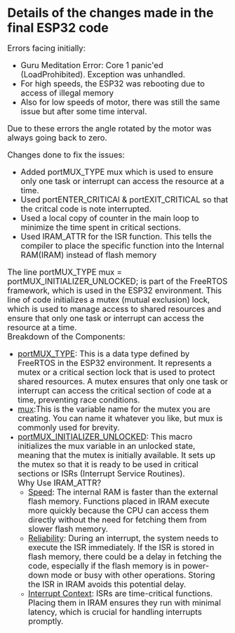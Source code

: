 # Details of the changes made in the final ESP32 code

<font size="4">
Errors facing initially:
<ul>
<li>Guru Meditation Error: Core  1 panic'ed (LoadProhibited). Exception was unhandled.
<li>For high speeds, the ESP32 was rebooting due to access of illegal memory
<li>Also for low speeds of motor, there was still the same issue but after some time interval.
</ul>
 
Due to these errors the angle rotated by the motor was always going back to zero.
 
Changes done to fix the issues:
<ul>
<li>Added portMUX_TYPE mux which is used to ensure only one task or interrupt can access the resource at a time.
<li>Used portENTER_CRITICAl & portEXIT_CRITICAL so that the critcal code is note interrupted.
<li>Used a local copy of counter in the main loop to minimize the time spent in critical sections.
<li>Used IRAM_ATTR for the ISR function. This tells the compiler to place the specific function into the Internal RAM(IRAM) instead of flash memory
</ul>

The line portMUX_TYPE mux = portMUX_INITIALIZER_UNLOCKED; is part of the FreeRTOS framework, which is used in the ESP32 environment. This line of code initializes a mutex (mutual exclusion) lock, which is used to manage access to shared resources and ensure that only one task or interrupt can access the resource at a time.
<br>
Breakdown of the Components:
<ul>
<li><u>portMUX_TYPE</u>: This is a data type defined by FreeRTOS in the ESP32 environment. It represents a mutex or a critical section lock that is used to protect shared resources. A mutex ensures that only one task or interrupt can access the critical section of code at a time, preventing race conditions.
<li><u>mux</u>:This is the variable name for the mutex you are creating. You can name it whatever you like, but mux is commonly used for brevity.
<li><u>portMUX_INITIALIZER_UNLOCKED</u>: This macro initializes the mux variable in an unlocked state, meaning that the mutex is initially available.
It sets up the mutex so that it is ready to be used in critical sections or ISRs (Interrupt Service Routines).

<br>
Why Use IRAM_ATTR?
<ul>
<li><u>Speed</u>: The internal RAM is faster than the external flash memory. Functions placed in IRAM execute more quickly because the CPU can access them directly without the need for fetching them from slower flash memory.

<li><u>Reliability</u>: During an interrupt, the system needs to execute the ISR immediately. If the ISR is stored in flash memory, there could be a delay in fetching the code, especially if the flash memory is in power-down mode or busy with other operations. Storing the ISR in IRAM avoids this potential delay.

<li><u>Interrupt Context</u>: ISRs are time-critical functions. Placing them in IRAM ensures they run with minimal latency, which is crucial for handling interrupts promptly.


</font>

